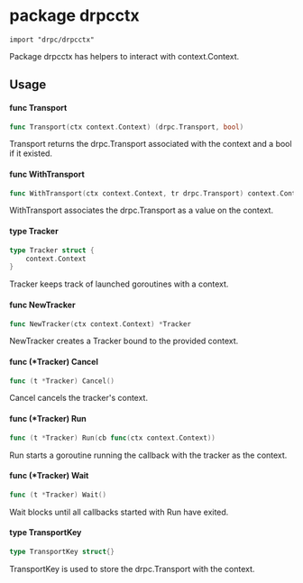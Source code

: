 # package drpcctx

`import "drpc/drpcctx"`

Package drpcctx has helpers to interact with context.Context.

## Usage

#### func  Transport

```go
func Transport(ctx context.Context) (drpc.Transport, bool)
```
Transport returns the drpc.Transport associated with the context and a bool if
it existed.

#### func  WithTransport

```go
func WithTransport(ctx context.Context, tr drpc.Transport) context.Context
```
WithTransport associates the drpc.Transport as a value on the context.

#### type Tracker

```go
type Tracker struct {
	context.Context
}
```

Tracker keeps track of launched goroutines with a context.

#### func  NewTracker

```go
func NewTracker(ctx context.Context) *Tracker
```
NewTracker creates a Tracker bound to the provided context.

#### func (*Tracker) Cancel

```go
func (t *Tracker) Cancel()
```
Cancel cancels the tracker's context.

#### func (*Tracker) Run

```go
func (t *Tracker) Run(cb func(ctx context.Context))
```
Run starts a goroutine running the callback with the tracker as the context.

#### func (*Tracker) Wait

```go
func (t *Tracker) Wait()
```
Wait blocks until all callbacks started with Run have exited.

#### type TransportKey

```go
type TransportKey struct{}
```

TransportKey is used to store the drpc.Transport with the context.
